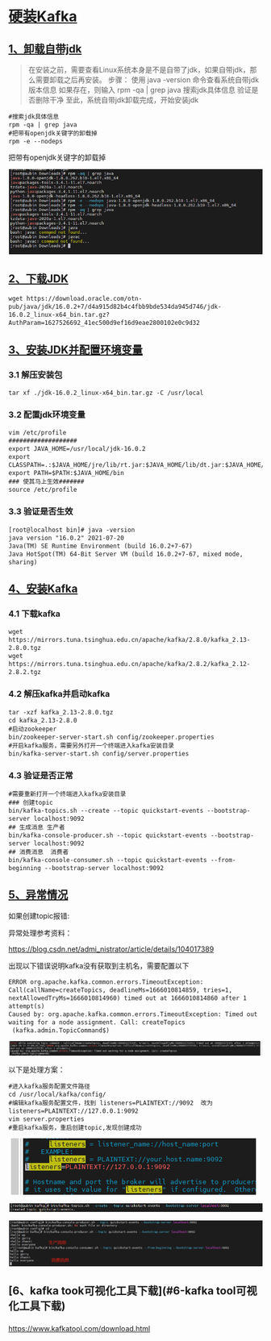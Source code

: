 # [硬装Kafka](#硬装Kafka)



## [1、卸载自带jdk](#1-卸载自带jdk)

> 在安装之前，需要查看Linux系统本身是不是自带了jdk，如果自带jdk，那么需要卸载之后再安装。
> 步骤：
> 使用 java -version 命令查看系统自带jdk版本信息
> 如果存在，则输入 rpm -qa | grep java 搜索jdk具体信息
> 验证是否删除干净
> 至此，系统自带jdk卸载完成，开始安装jdk



~~~shell
#搜索jdk具体信息
rpm -qa | grep java
#把带有openjdk关键字的卸载掉
rpm -e --nodeps 
~~~





把带有openjdk关键字的卸载掉

![image-20221017193514132](../img/mix/image-20221017193514132.png)





## [2、下载JDK](#2-下载jdk)

```
wget https://download.oracle.com/otn-pub/java/jdk/16.0.2+7/d4a915d82b4c4fbb9bde534da945d746/jdk-16.0.2_linux-x64_bin.tar.gz?AuthParam=1627526692_41ec500d9ef16d9eae2800102e0c9d32
```

## [3、安装JDK并配置环境变量](#3-安装jdk并配置环境变量)

### 3.1 解压安装包

```
tar xf ./jdk-16.0.2_linux-x64_bin.tar.gz -C /usr/local
```

### 3.2 配置jdk环境变量

```
vim /etc/profile
###################
export JAVA_HOME=/usr/local/jdk-16.0.2
export CLASSPATH=.:$JAVA_HOME/jre/lib/rt.jar:$JAVA_HOME/lib/dt.jar:$JAVA_HOME/lib/tools.jar
export PATH=$PATH:$JAVA_HOME/bin
### 使其马上生效#######
source /etc/profile
```

### 3.3 验证是否生效

```
[root@localhost bin]# java -version
java version "16.0.2" 2021-07-20
Java(TM) SE Runtime Environment (build 16.0.2+7-67)
Java HotSpot(TM) 64-Bit Server VM (build 16.0.2+7-67, mixed mode, sharing)
```



## [4、安装Kafka](#4-安装kafka)

### 4.1 下载kafka

```
wget https://mirrors.tuna.tsinghua.edu.cn/apache/kafka/2.8.0/kafka_2.13-2.8.0.tgz
wget https://mirrors.tuna.tsinghua.edu.cn/apache/kafka/2.8.2/kafka_2.12-2.8.2.tgz
```

### 4.2 解压kafka并启动kafka

```
tar -xzf kafka_2.13-2.8.0.tgz
cd kafka_2.13-2.8.0
#启动zookeeper
bin/zookeeper-server-start.sh config/zookeeper.properties
#开启kafka服务，需要另外打开一个终端进入kafka安装目录
bin/kafka-server-start.sh config/server.properties
```

### 4.3 验证是否正常

```
#需要重新打开一个终端进入kafka安装目录
### 创建topic
bin/kafka-topics.sh --create --topic quickstart-events --bootstrap-server localhost:9092
## 生成消息 生产者
bin/kafka-console-producer.sh --topic quickstart-events --bootstrap-server localhost:9092
## 消费消息  消费者
bin/kafka-console-consumer.sh --topic quickstart-events --from-beginning --bootstrap-server localhost:9092
```





## [5、异常情况](#5-异常情况)

如果创建topic报错:

异常处理参考资料：

https://blog.csdn.net/admi_nistrator/article/details/104017389

出现以下错误说明kafka没有获取到主机名，需要配置以下

~~~shelll
ERROR org.apache.kafka.common.errors.TimeoutException: Call(callName=createTopics, deadlineMs=1666010814859, tries=1, nextAllowedTryMs=1666010814960) timed out at 1666010814860 after 1 attempt(s)
Caused by: org.apache.kafka.common.errors.TimeoutException: Timed out waiting for a node assignment. Call: createTopics
 (kafka.admin.TopicCommand$)
~~~

![image-20221017211307503](../img/mix/image-20221017211307503.png)

以下是处理方案：

~~~shell
#进入kafka服务配置文件路径
cd /usr/local/kafka/config/
#编辑kafka服务配置文件，找到 listeners=PLAINTEXT://9092  改为 listeners=PLAINTEXT://127.0.0.1:9092  
vim server.properties
#重启kafka服务，重启创建topic,发现创建成功
~~~

![image-20221017211825316](../img/mix/image-20221017211825316.png)



![image-20221017211946677](../img/mix/image-20221017211946677.png)

![image-20221017212439615](../img/mix/image-20221017212439615.png)





## [6、kafka took可视化工具下载](#6-kafka tool可视化工具下载)

### 

https://www.kafkatool.com/download.html

